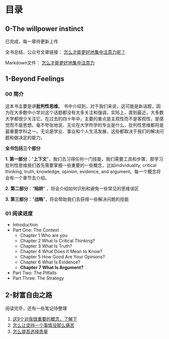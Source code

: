 # 目录
## 0-The willpower instinct
已完成，每一章待更新上传

全书总结，公众号文章链接：
[怎么才能更好地集中注意力呢？](https://mp.weixin.qq.com/s/d1Ik3Nv6f8tM2WP9oHY-hg)

Markdown文件：
 [怎么才能更好地集中注意力](/0-TheWillpowerInstinct/怎么才能更好地集中注意力.md) 
 
## 1-Beyond Feelings

### 00 简介

这本书主要是讲**批判性思维**。
书中介绍到，对于我们来说，这可能是新话题，因为在大多数中小学对这个话题都没有太多关注和强调，实际上，直到最近，大多数大学都很少关注它。在过去的四十年中，主要的重点是主观性而不是客观性，是感觉而不是思想。毫不夸张地说，无论在大学所学的专业是什么，批判性思维都将是最重要学科之一。无论是学业、事业和个人生活发展，这些都取决于我们的解决问题和做决定的能力。

**全书包括三个部分**

**1. 第一部分**：“**上下文**”，我们去习得任何一门技能，我们需要工具和步骤，那学习批判性思维我们首先需要掌握一些重要的一些概念，比如individuality, critical thinking, truth, knowledge, opinion, evidence, and argument。每一个概念将会有一个章节去介绍。

**2. 第二部分**：“**陷阱**” ，将会介绍如何识别和避免一些常见的思维误区

**3. 第三部分**：“**战略**”，将会帮助我们去获得一些解决问题的技能

### 01 阅读进度
- Introduction
- Part One: The Context
  - Chapter 1 Who are you
  - Chapter 2 What Is Critical Thinking?
  - Chapter 3 What Is Truth?
  - Chapter 4 What Does It Mean to Know?
  - Chapter 5 How Good Are Your Opinions?
  - Chapter 6 What Is Evidence?
  - **Chapter 7 What Is Argument?**
- Part Two: The Pitfalls
- Part Three: The Strategy

## 2-财富自由之路
阅读完毕，还有一些笔记待整理
1.  [这9个对我很重要的概念，了解下 ](/2-财富自由之路/这9个对我很重要的概念，了解下.md)
2. [怎么让坚持一个事情没那么痛苦](/2-财富自由之路/怎么让坚持一个事情没那么痛苦.md)
3.  [怎么提高选择质量](/2-财富自由之路/怎么提高选择质量.md)